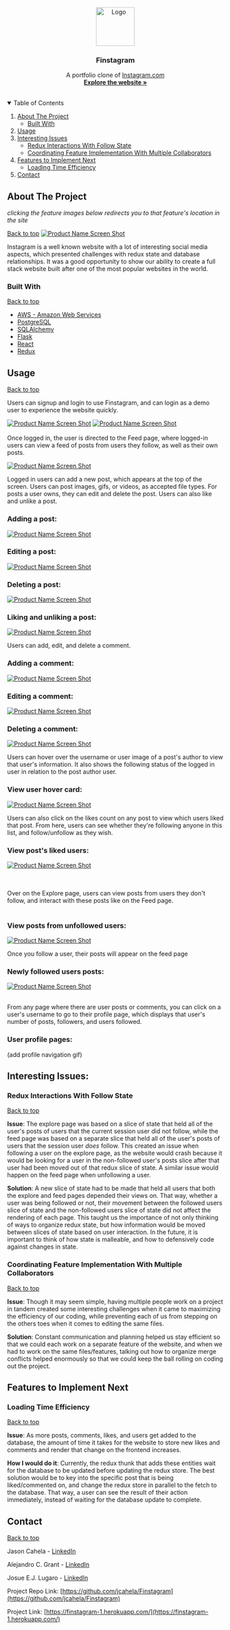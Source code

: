 <br />
<p align="center">
  <a href="https://github.com/othneildrew/Best-README-Template">
    <img src="images/Finstagram-favicon.png" alt="Logo" width="90" height="90">
  </a>

  <h3 align="center">Finstagram</h3>

  <p align="center">
    A portfolio clone of <a href="https://www.instagram.com/">Instagram.com</a>
    <br />
    <a href="https://finstagram-1.herokuapp.com/" target="_blank"><strong>Explore the website »</strong></a>
    <br />
    <br />
  </p>
</p>



<!-- TABLE OF CONTENTS -->
<details open="open">
  <summary id="table-of-contents">Table of Contents</summary>
  <ol>
    <li>
      <a href="#about-the-project">About The Project</a>
      <ul>
        <li><a href="#built-with">Built With</a></li>
      </ul>
    </li>
    <li><a href="#usage">Usage</a></li>
    <li>
      <a href="#interesting-issues">Interesting Issues</a>
      <ul>
        <li><a href="#redux-interactions-with-follow-state">Redux Interactions With Follow State</a></li>
        <li><a href="#coordinating-feature-implementations-with-multiple-collaborators">Coordinating Feature Implementation With Multiple Collaborators</a></li>
      </ul>
    </li>
    <li>
      <a href="#features-to-implement-next">Features to Implement Next</a>
      <ul>
        <li><a href="#loading-time-efficiency">Loading Time Efficiency</a></li>
      </ul>
    <li><a href="#contact">Contact</a></li>
    </li>
  </ol>
</details>



<!-- ABOUT THE PROJECT -->
## About The Project
*clicking the feature images below redirects you to that feature's location in the site*

[Back to top](#table-of-contents)
[![Product Name Screen Shot][product-screenshot]](https://finstagram-1.herokuapp.com/)

Instagram is a well known website with a lot of interesting social media aspects, which presented challenges with redux state and database relationships. It was a good opportunity to show our ability to create a full stack website built after one of the most popular websites in the world.

### Built With
[Back to top](#table-of-contents)
* [AWS - Amazon Web Services](https://aws.amazon.com/)
* [PostgreSQL](https://www.postgresql.org/docs/)
* [SQLAlchemy](https://www.sqlalchemy.org/)
* [Flask](https://flask.palletsprojects.com/en/2.0.x/)
* [React](https://reactjs.org/)
* [Redux](https://redux.js.org/)

<!-- USAGE EXAMPLES -->
## Usage
[Back to top](#table-of-contents)

Users can signup and login to use Finstagram, and can login as a demo user to experience the website quickly.

[![Product Name Screen Shot][signup]](https://finstagram-1.herokuapp.com/signup)
[![Product Name Screen Shot][product-screenshot]](https://finstagram-1.herokuapp.com/login)
<br>
<br>
Once logged in, the user is directed to the Feed page, where logged-in users can view a feed of posts from users they follow, as well as their own posts.

[![Product Name Screen Shot][feed]](https://finstagram-1.herokuapp.com/signup)

Logged in users can add a new post, which appears at the top of the screen. Users can post images, gifs, or videos, as accepted file types. For posts a user owns, they can edit and delete the post. Users can also like and unlike a post.

### Adding a post:
[![Product Name Screen Shot][addPost]](https://finstagram-1.herokuapp.com/feed)

### Editing a post:
[![Product Name Screen Shot][editPost]](https://finstagram-1.herokuapp.com/feed)

### Deleting a post:
[![Product Name Screen Shot][deletePost]](https://finstagram-1.herokuapp.com/feed)

### Liking and unliking a post:
[![Product Name Screen Shot][likeUnlike]](https://finstagram-1.herokuapp.com/feed)

Users can add, edit, and delete a comment.

### Adding a comment:
[![Product Name Screen Shot][addComment]](https://finstagram-1.herokuapp.com/feed)

### Editing a comment:
[![Product Name Screen Shot][editComment]](https://finstagram-1.herokuapp.com/feed)

### Deleting a comment:
[![Product Name Screen Shot][deleteComment]](https://finstagram-1.herokuapp.com/feed)

Users can hover over the username or user image of a post's author to view that user's information. It also shows the following status of the logged in user in relation to the post author user.

### View user hover card:
[![Product Name Screen Shot][viewHover]](https://finstagram-1.herokuapp.com/feed)

Users can also click on the likes count on any post to view which users liked that post. From here, users can see whether they're following anyone in this list, and follow/unfollow as they wish.

### View post's liked users:
[![Product Name Screen Shot][viewLikes]](https://finstagram-1.herokuapp.com/feed)

<br>
<br>
Over on the Explore page, users can view posts from users they don't follow, and interact with these posts like on the Feed page.
<br>
<br>

### View posts from unfollowed users:
[![Product Name Screen Shot][exploreModal]](https://finstagram-1.herokuapp.com/explore)


Once you follow a user, their posts will appear on the feed page

### Newly followed users posts:

[![Product Name Screen Shot][newlyFollowedPosts]](https://finstagram-1.herokuapp.com/explore)
<br>
<br>

From any page where there are user posts or comments, you can click on a user's username to go to their profile page, which displays that user's number of posts, followers, and users followed.

### User profile pages:

(add profile navigation gif)

## Interesting Issues:
### Redux Interactions With Follow State
[Back to top](#table-of-contents)

<b>Issue</b>: The explore page was based on a slice of state that held all of the user's posts of users that the current session user did not follow, while the feed page was based on a separate slice that held all of the user's posts of users that the session user <i>does</i> follow. This created an issue when following a user on the explore page, as the website would crash because it would be looking for a user in the non-followed user's posts slice after that user had been moved out of that redux slice of state. A similar issue would happen on the feed page when unfollowing a user.

<b>Solution</b>: A new slice of state had to be made that held all users that both the explore and feed pages depended their views on. That way, whether a user was being followed or not, their movement between the followed users slice of state and the non-followed users slice of state did not affect the rendering of each page. This taught us the importance of not only thinking of ways to organize redux state, but how information would be moved between slices of state based on user interaction. In the future, it is important to think of how state is malleable, and how to defensively code against changes in state.

### Coordinating Feature Implementation With Multiple Collaborators
[Back to top](#table-of-contents)

<b>Issue</b>: Though it may seem simple, having multiple people work on a project in tandem created some interesting challenges when it came to maximizing the efficiency of our coding, while preventing each of us from stepping on the others toes when it comes to editing the same files.

<b>Solution</b>: Constant communication and planning helped us stay efficient so that we could each work on a separate feature of the website, and when we had to work on the same files/features, talking out how to organize merge conflicts helped enormously so that we could keep the ball rolling on coding out the project.

## Features to Implement Next
### Loading Time Efficiency
[Back to top](#table-of-contents)

<b>Issue</b>: As more posts, comments, likes, and users get added to the database, the amount of time it takes for the website to store new likes and comments and render that change on the frontend increases.

<b>How I would do it</b>: Currently, the redux thunk that adds these entities wait for the database to be updated before updating the redux store. The best solution would be to key into the specific post that is being liked/commented on, and change the redux store in parallel to the fetch to the database. That way, a user can see the result of their action immediately, instead of waiting for the database update to complete.

## Contact
[Back to top](#table-of-contents)

Jason Cahela - [LinkedIn](https://www.linkedin.com/in/jason-cahela/)

Alejandro C. Grant - [LinkedIn](https://www.linkedin.com/in/josue-e-j-lugaro-3462131b8/)

Josue E.J. Lugaro - [LinkedIn](https://www.linkedin.com/in/alejandro-c-grant/)

Project Repo Link: [https://github.com/jcahela/Finstagram](https://github.com/jcahela/Finstagram)

Project Link: [https://finstagram-1.herokuapp.com/](https://finstagram-1.herokuapp.com/)

[contributors-shield]: https://img.shields.io/github/contributors/othneildrew/Best-README-Template.svg?style=for-the-badge
[contributors-url]: https://github.com/othneildrew/Best-README-Template/graphs/contributors
[forks-shield]: https://img.shields.io/github/forks/othneildrew/Best-README-Template.svg?style=for-the-badge
[forks-url]: https://github.com/othneildrew/Best-README-Template/network/members
[stars-shield]: https://img.shields.io/github/stars/othneildrew/Best-README-Template.svg?style=for-the-badge
[stars-url]: https://github.com/othneildrew/Best-README-Template/stargazers
[issues-shield]: https://img.shields.io/github/issues/othneildrew/Best-README-Template.svg?style=for-the-badge
[issues-url]: https://github.com/othneildrew/Best-README-Template/issues
[license-shield]: https://img.shields.io/github/license/othneildrew/Best-README-Template.svg?style=for-the-badge
[license-url]: https://github.com/othneildrew/Best-README-Template/blob/master/LICENSE.txt
[linkedin-shield]: https://img.shields.io/badge/-LinkedIn-black.svg?style=for-the-badge&logo=linkedin&colorB=555
[linkedin-url]: https://linkedin.com/in/othneildrew
[product-screenshot]: images/Finstagram_landing.gif
[signup]: images/Finstagram-signup.PNG
[login]: images/loginmodal.png
[feed]: images/Finstagram-feed.gif
[addPost]: images/Finstagram-add-post.gif
[editPost]: images/Finstagram-edit-post.gif
[deletePost]: images/Finstagram-delete-post.gif
[likeUnlike]: images/Finstagram-like-unlike-post.gif
[addComment]: images/Finstagram-add-comment.gif
[editComment]: images/Finstagram-edit-comment.gif
[deleteComment]: images/Finstagram-delete-comment.gif
[addComment]: images/Finstagram-add-comment.gif
[viewHover]: images/Finstagram-hover-info.gif
[viewLikes]: images/Finstagram-like-info.gif
[exploreModal]: images/Finstagram-explore-modal.gif
[newlyFollowedPosts]: images/Finstagram-newly-followed.gif
